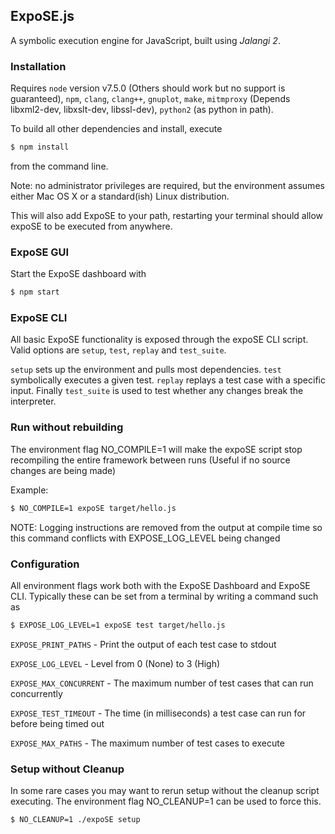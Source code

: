 ## ExpoSE.js

A symbolic execution engine for JavaScript, built using _Jalangi 2_.

### Installation

Requires `node` version v7.5.0 (Others should work but no support is guaranteed), `npm`, `clang`, `clang++`, `gnuplot`, `make`, `mitmproxy` (Depends libxml2-dev, libxslt-dev, libssl-dev), `python2` (as python in path).

To build all other dependencies and install, execute

```sh
$ npm install
```

from the command line.

Note: no administrator privileges are required, but the environment assumes either Mac OS X or a standard(ish) Linux distribution.

This will also add ExpoSE to your path, restarting your terminal should allow expoSE to be executed from anywhere.

### ExpoSE GUI

Start the ExpoSE dashboard with

```sh
$ npm start
```

### ExpoSE CLI

All basic ExpoSE functionality is exposed through the expoSE CLI script. Valid options are `setup`, `test`, `replay` and `test_suite`.

`setup` sets up the environment and pulls most dependencies.
`test` symbolically executes a given test.
`replay` replays a test case with a specific input.
Finally `test_suite` is used to test whether any changes break the interpreter.

### Run without rebuilding

The environment flag NO_COMPILE=1 will make the expoSE script stop recompiling the entire framework between runs (Useful if no source changes are being made)

Example:

```sh
$ NO_COMPILE=1 expoSE target/hello.js
```

NOTE: Logging instructions are removed from the output at compile time so this command conflicts with EXPOSE_LOG_LEVEL being changed

### Configuration

All environment flags work both with the ExpoSE Dashboard and ExpoSE CLI. Typically these can be set from a terminal by writing a command such as

```sh
$ EXPOSE_LOG_LEVEL=1 expoSE test target/hello.js
```

`EXPOSE_PRINT_PATHS` - Print the output of each test case to stdout

`EXPOSE_LOG_LEVEL` - Level from 0 (None) to 3 (High)

`EXPOSE_MAX_CONCURRENT` - The maximum number of test cases that can run concurrently

`EXPOSE_TEST_TIMEOUT` - The time (in milliseconds) a test case can run for before being timed out

`EXPOSE_MAX_PATHS` - The maximum number of test cases to execute

### Setup without Cleanup

In some rare cases you may want to rerun setup without the cleanup script executing. The environment flag NO_CLEANUP=1 can be used to force this.

```sh
$ NO_CLEANUP=1 ./expoSE setup
```
